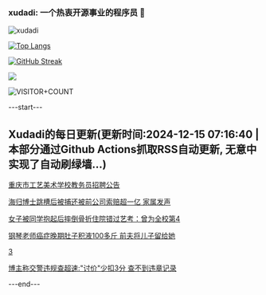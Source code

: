 ### xudadi: 一个热衷开源事业的程序员 👋

![xudadi](https://github-readme-stats-git-masterorgs-github-readme-stats-team.vercel.app/api?username=xudadi)

[![Top Langs](https://github-readme-stats.vercel.app/api/top-langs/?username=xudadi)](https://github.com/anuraghazra/github-readme-stats)

[![GitHub Streak](https://streak-stats.demolab.com?user=xudadi&locale=zh_Hans)](https://git.io/streak-stats)

![](https://raw.githubusercontent.com/xudadi/xudadi/main/assets/github-contribution-grid-snake.svg)

![VISITOR+COUNT](https://komarev.com/ghpvc/?username=xudadi&label=VISITOR+COUNT)


---start---

## Xudadi的每日更新(更新时间:2024-12-15 07:16:40 | 本部分通过Github Actions抓取RSS自动更新, 无意中实现了自动刷绿墙...)

[重庆市工艺美术学校教务员招聘公告](https://www.gongkaoleida.com/article/2230476)

[海归博士跳槽后被捕还被前公司索赔超一亿 家属发声](https://m.163.com/news/article/JJCTU4C70530JPVV.html)

[女子被同学抱起后摔倒骨折住院错过艺考：曾为全校第4](https://m.163.com/news/article/JJCNFAN5051492T3.html)

[钢琴老师癌症晚期肚子积液100多斤 前夫将儿子留给她](https://m.163.com/news/article/JJCMREV5053469LG.html)

[3](https://m.163.com/touch/news/sub/domestic)

[博主称交警违规查超速:"讨价"少扣3分 查不到违章记录](https://m.163.com/news/article/JJCMAQCL053469LG.html)

---end---
